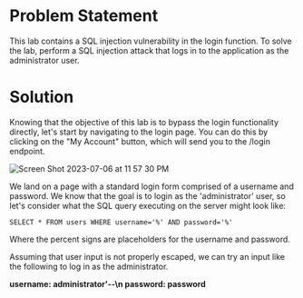 # Problem Statement

 This lab contains a SQL injection vulnerability in the login function. To solve the lab, perform a SQL injection attack that logs in to the application as the administrator user. 

# Solution

Knowing that the objective of this lab is to bypass the login functionality directly, let's start by navigating to the login page. You can do this by clicking on the "My Account" button, which will send you to the /login endpoint. 

![Screen Shot 2023-07-06 at 11 57 30 PM](https://github.com/tatruesdell/WebSecurityAcademy/assets/43506369/ca170bdb-4f1b-4352-875a-19256b8f5ef8)

We land on a page with a standard login form comprised of a username and password. We know that the goal is to login as the 'administrator' user, so let's consider what the SQL query executing on the server might look like:

```
SELECT * FROM users WHERE username='%' AND password='%'
```

Where the percent signs are placeholders for the username and password. 

Assuming that user input is not properly escaped, we can try an input like the following to log in as the administrator. 

<b>username: administrator'--\n 
password: password </b>
